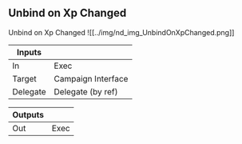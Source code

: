 ## Unbind on Xp Changed
Unbind on Xp Changed
![[../img/nd_img_UnbindOnXpChanged.png]]

|Inputs||
|--|--|
| In | Exec |
| Target | Campaign Interface |
| Delegate | Delegate (by ref) |

|Outputs||
|--|--|
| Out | Exec |
